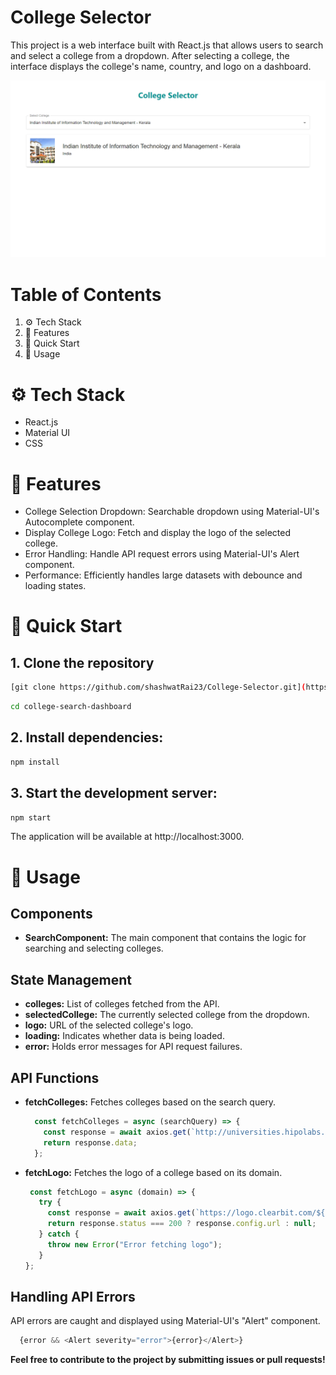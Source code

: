 # College Selector
This project is a web interface built with React.js that allows users to search and select a college from a dropdown. After selecting a college, the interface displays the college's name, country, and logo on a dashboard.

 ![Landing Page](public/assets/landingPage.png)
# Table of Contents

1. ⚙️ Tech Stack
2. 🔋 Features
3. 🤸 Quick Start
4. 🤖 Usage

# ⚙️ Tech Stack

- React.js
- Material UI
- CSS

# 🔋 Features
- College Selection Dropdown: Searchable dropdown using Material-UI's Autocomplete component.
- Display College Logo: Fetch and display the logo of the selected college.
- Error Handling: Handle API request errors using Material-UI's Alert component.
- Performance: Efficiently handles large datasets with debounce and loading states.

# 🤸 Quick Start
## 1. Clone the repository
```sh
[git clone https://github.com/shashwatRai23/College-Selector.git](https://github.com/shashwatRai23/College-Selector.git)
```

```sh
cd college-search-dashboard
```
## 2. Install dependencies:
```sh
npm install
```
## 3. Start the development server:
```sh
npm start
```
The application will be available at http://localhost:3000.

# 🤖 Usage
## Components
- **SearchComponent:** The main component that contains the logic for searching and selecting colleges.
## State Management
- **colleges:** List of colleges fetched from the API.
- **selectedCollege:** The currently selected college from the dropdown.
- **logo:** URL of the selected college's logo.
- **loading:** Indicates whether data is being loaded.
- **error:** Holds error messages for API request failures.
## API Functions
- **fetchColleges:** Fetches colleges based on the search query.
  
  ```js
    const fetchColleges = async (searchQuery) => {
      const response = await axios.get(`http://universities.hipolabs.com/search?name=${searchQuery}`);
      return response.data;
    };
  ```
- **fetchLogo:** Fetches the logo of a college based on its domain.
  
   ```js
    const fetchLogo = async (domain) => {
      try {
        const response = await axios.get(`https://logo.clearbit.com/${domain}`);
        return response.status === 200 ? response.config.url : null;
      } catch {
        throw new Error("Error fetching logo");
      }
   };
  ```

## Handling API Errors
API errors are caught and displayed using Material-UI's "Alert" component.

```js
  {error && <Alert severity="error">{error}</Alert>}
```




**Feel free to contribute to the project by submitting issues or pull requests!**
